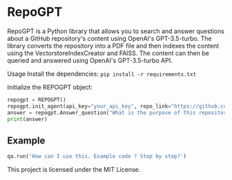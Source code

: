 
# RepoGPT
RepoGPT is a Python library that allows you to search and answer questions about a GitHub repository's content using OpenAI's GPT-3.5-turbo. The library converts the repository into a PDF file and then indexes the content using the VectorstoreIndexCreator and FAISS. The content can then be queried and answered using OpenAI's GPT-3.5-turbo API.



Usage
Install the dependencies:
```pip install -r requirements.txt```

Initialize the REPOGPT object:
```python
repogpt = REPOGPT()
repogpt.init_agent(api_key="your_api_key", repo_link="https://github.com/user/repo")
answer = repogpt.Answer_question("What is the purpose of this repository?")
print(answer)

```
## Example
```python
qa.run('How can I use this. Example code ? Step by step?')
```


This project is licensed under the MIT License.



